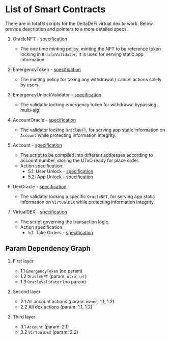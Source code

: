 # List of Smart Contracts

There are in total 6 scripts for the DeltaDeFi virtual dex to work. Below provide description and pointers to a more detailed specs.

1. OracleNFT - [specification](./1_oracle_nft.md)

   - The one time minting policy, minting the NFT to be reference token locking in `OracleValidator`. It is used for serving static app information.

2. EmergencyToken - [specification](./2_emergency_token.md)

   - The minting policy for taking any withdrawal / cancel actions solely by users.

3. EmergencyUnlockValidator - [specification](./3_emergency_unlock.md)

   - The validator locking emergency token for withdrawal bypassing multi-sig

4. AccountOracle - [specification](./4_account_oracle.md)

   - The validator locking `OracleNFT`, for serving app static information on `Account` while protecting information integrity.

5. Account - [specification](./5_account/5_account.md)

   - The script to be compiled into different addresses according to account number, storing the UTxO ready for place order.
   - Action specification:
     - 5.1: User Unlock - [specification](./5_account/5.1_user_unlock.md)
     - 5.2: App Unlock - [specification](./5_account/5.2_app_unlock.md)

6. DexOracle - [specification](./6_account_oracle.md)

   - The validator locking a specific `OracleNFT`, for serving app static information on `VirtualDEX` while protecting information integrity.

7. VirtualDEX - [specification](./7_virtual_dex/6_virtual_dex.md)

   - The script governing the transaction logic.
   - Action specification:
     - 5.1: Take Orders - [specification](./7_virtual_dex/7.1_take_orders.md)

## Param Dependency Graph

1. First layer

   - 1.1 `EmergencyToken` (no param)
   - 1.2 `OracleNFT` (param: `utxo_ref`)
   - 1.3 `OracleValidator` (no param)

2. Second layer

   - 2.1 All account actions (param: `owner`, 1.1, 1.2)
   - 2.2 All dex actions (param: 1.1, 1.2)

3. Third layer

   - 3.1 `Account` (param: 2.1)
   - 3.2 `VirtualDEX` (param: 2.2)
